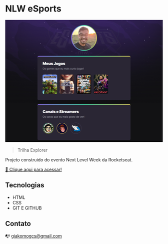 # NLW eSports 

![preview](./.github/preview.png)

>Trilha Explorer


Projeto construido do evento Next Level Week da Rocketseat.

 [🔗 Clique aqui para acessar!](https://giakomogcs.github.io/NLW-esports-explorer/)

## Tecnologias

- HTML
- CSS
- GIT E GITHUB

## Contato 

📭 giakomogcs@gmail.com
